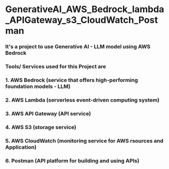 # GenerativeAI_AWS_Bedrock_lambda_APIGateway_s3_CloudWatch_Postman

### It's a project to use Generative AI - LLM model using AWS Bedrock
### Tools/ Services used for this Project are 
### 1. AWS Bedrock (service that offers high-performing foundation models - LLM)
### 2. AWS Lambda (serverless event-driven computing system)
### 3. AWS API Gateway (API service)
### 4. AWS S3 (storage service)
### 5. AWS CloudWatch (monitoring service for AWS rsources and Application)
### 6. Postman (API platform for building and using APIs)